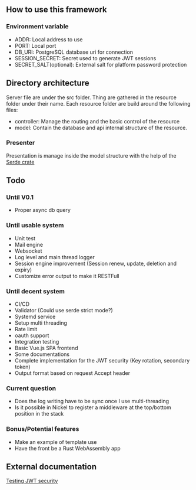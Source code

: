 ## How to use this framework

### Environment variable

- ADDR: Local address to use
- PORT: Local port
- DB_URI: PostgreSQL database uri for connection
- SESSION_SECRET: Secret used to generate JWT sessions
- SECRET_SALT(optional): External salt for platform password protection

## Directory architecture

Server file are under the src folder.
Thing are gathered in the resource folder under their name.
Each resource folder are build around the following files:

- controller: Manage the routing and the basic control of the resource
- model: Contain the database and api internal structure of the resource.

### Presenter

Presentation is manage inside the model structure with the help of the [Serde crate](https://serde.rs/)

## Todo

### Until V0.1

- Proper async db query

### Until usable system

- Unit test
- Mail engine
- Websocket
- Log level and main thread logger
- Session engine improvement (Session renew, update, deletion and expiry)
- Customize error output to make it RESTFull

### Until decent system

- CI/CD
- Validator (Could use serde strict mode?)
- Systemd service
- Setup multi threading
- Rate limit
- oauth support
- Integration testing
- Basic Vue.js SPA frontend
- Some documentations
- Complete implementation for the JWT security (Key rotation, secondary token)
- Output format based on request Accept header

### Current question

- Does the log writing have to be sync once I use multi-threading
- Is it possible in Nickel to register a middleware at the top/bottom position in the stack

### Bonus/Potential features

- Make an example of template use
- Have the front be a Rust WebAssembly app

## External documentation

[Testing JWT security](https://github.com/ticarpi/jwt_tool/wiki)
